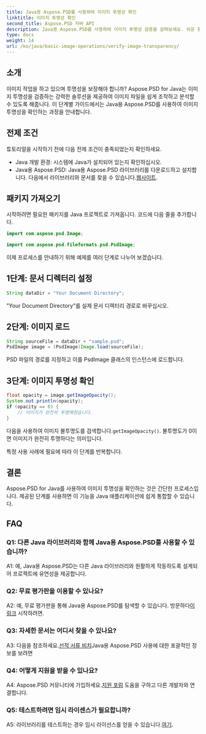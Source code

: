 ```yaml
---
title: Java용 Aspose.PSD를 사용하여 이미지 투명성 확인
linktitle: 이미지 투명성 확인
second_title: Aspose.PSD 자바 API
description: Java용 Aspose.PSD를 사용하여 이미지 투명성 검증을 살펴보세요. 쉬운 통합, 상세한 문서화, 뛰어난 커뮤니티 지원.
type: docs
weight: 14
url: /ko/java/basic-image-operations/verify-image-transparency/
---
```

## 소개

이미지 작업을 하고 있으며 투명성을 보장해야 합니까? Aspose.PSD for Java는 이미지 투명성을 검증하는 강력한 솔루션을 제공하여 이미지 파일을 쉽게 조작하고 분석할 수 있도록 해줍니다. 이 단계별 가이드에서는 Java용 Aspose.PSD를 사용하여 이미지 투명성을 확인하는 과정을 안내합니다.

## 전제 조건

튜토리얼을 시작하기 전에 다음 전제 조건이 충족되었는지 확인하세요.

- Java 개발 환경: 시스템에 Java가 설치되어 있는지 확인하십시오.
-  Java용 Aspose.PSD: Java용 Aspose.PSD 라이브러리를 다운로드하고 설치합니다. 다음에서 라이브러리와 문서를 찾을 수 있습니다.[웹사이트](https://releases.aspose.com/psd/java/).

## 패키지 가져오기

시작하려면 필요한 패키지를 Java 프로젝트로 가져옵니다. 코드에 다음 줄을 추가합니다.

```java
import com.aspose.psd.Image;

import com.aspose.psd.fileformats.psd.PsdImage;
```

이제 프로세스를 안내하기 위해 예제를 여러 단계로 나누어 보겠습니다.

## 1단계: 문서 디렉터리 설정

```java
String dataDir = "Your Document Directory";
```

"Your Document Directory"를 실제 문서 디렉터리 경로로 바꾸십시오.

## 2단계: 이미지 로드

```java
String sourceFile = dataDir + "sample.psd";
PsdImage image = (PsdImage)Image.load(sourceFile);
```

PSD 파일의 경로를 지정하고 이를 PsdImage 클래스의 인스턴스에 로드합니다.

## 3단계: 이미지 투명성 확인

```java
float opacity = image.getImageOpacity();
System.out.println(opacity);
if (opacity == 0) {
    // 이미지가 완전히 투명해졌습니다.
}
```

 다음을 사용하여 이미지 불투명도를 검색합니다.`getImageOpacity()`. 불투명도가 0이면 이미지가 완전히 투명하다는 의미입니다.

특정 사용 사례에 필요에 따라 이 단계를 반복합니다.

## 결론

Aspose.PSD for Java를 사용하여 이미지 투명성을 확인하는 것은 간단한 프로세스입니다. 제공된 단계를 사용하면 이 기능을 Java 애플리케이션에 쉽게 통합할 수 있습니다.

## FAQ

### Q1: 다른 Java 라이브러리와 함께 Java용 Aspose.PSD를 사용할 수 있습니까?

A1: 예, Java용 Aspose.PSD는 다른 Java 라이브러리와 원활하게 작동하도록 설계되어 프로젝트에 유연성을 제공합니다.

### Q2: 무료 평가판을 이용할 수 있나요?

 A2: 예, 무료 평가판을 통해 Java용 Aspose.PSD를 탐색할 수 있습니다. 방문하다[이 링크](https://releases.aspose.com/) 시작하려면.

### Q3: 자세한 문서는 어디서 찾을 수 있나요?

 A3: 다음을 참조하세요.[선적 서류 비치](https://reference.aspose.com/psd/java/)Java용 Aspose.PSD 사용에 대한 포괄적인 정보를 보려면

### Q4: 어떻게 지원을 받을 수 있나요?

 A4: Aspose.PSD 커뮤니티에 가입하세요.[지원 포럼](https://forum.aspose.com/c/psd/34) 도움을 구하고 다른 개발자와 연결합니다.

### Q5: 테스트하려면 임시 라이센스가 필요합니까?

 A5: 라이브러리를 테스트하는 경우 임시 라이선스를 얻을 수 있습니다.[여기](https://purchase.aspose.com/temporary-license/).